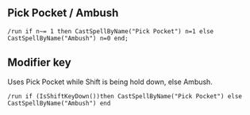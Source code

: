 ## Pick Pocket / Ambush 
```
/run if n~= 1 then CastSpellByName("Pick Pocket") n=1 else CastSpellByName("Ambush") n=0 end;
```


## Modifier key
Uses Pick Pocket while Shift is being hold down, else Ambush.
```
/run if (IsShiftKeyDown())then CastSpellByName("Pick Pocket") else CastSpellByName("Ambush") end
```